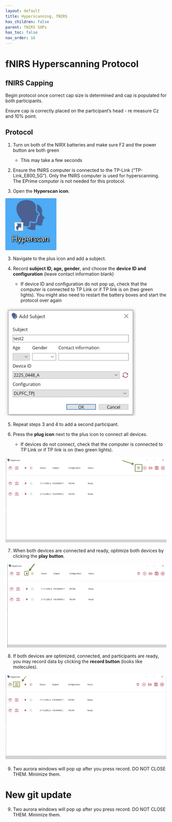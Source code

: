 ```yaml
---
layout: default
title: Hyperscanning, fNIRS
has_children: false
parent: fNIRS SOPs
has_toc: false
nav_order: 16
---
```


# fNIRS Hyperscanning Protocol

## fNIRS Capping 

Begin protocol once correct cap size is determined and cap is populated for both participants.

Ensure cap is correctly placed on the participant’s head - re measure Cz and 10% point.

## Protocol

1. Turn on both of the NIRX batteries and make sure F2 and the power button are both green
    - This may take a few seconds

2. Ensure the fNIRS computer is connected to the TP-Link (“TP-Link_E800_5G”). Only the fNIRS computer is used for hyperscanning. The EPrime computer is not needed for this protocol.

2. Open the **Hyperscan icon**.

![alt text](hyperscan_icon.png)

3. Navigate to the plus icon and add a subject.

4. Record **subject ID, age, gender**, and choose the **device ID and configuration** (leave contact information blank)
    - If device ID and configuration do not pop up, check that the computer is connected to TP Link or if TP link is on (two green lights). You might also need to restart the battery boxes and start the protocol over again

![alt text](subject_info.png)

5. Repeat steps 3 and 4 to add a second participant.

6. Press the **plug icon** next to the plus icon to connect all devices.
    - If devices do not connect, check that the computer is connected to TP Link or if TP link is on (two green lights).

![alt text](plug_icon.png)

7. When both devices are connected and ready, optimize both devices by clicking the **play button**.

![alt text](play_button.png)

8. If both devices are optimized, connected, and participants are ready, you may record data by clicking the **record button** (looks like molecules).

![alt text](record_button.png)

9. Two aurora windows will pop up after you press record. DO NOT CLOSE THEM. Minimize them.  

New git update
=======
9. Two aurora windows will pop up after you press record. DO NOT CLOSE THEM. Minimize them.    

